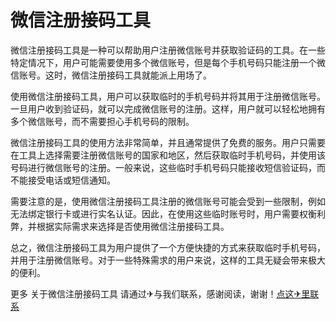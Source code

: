 # 微信注册接码工具

微信注册接码工具是一种可以帮助用户注册微信账号并获取验证码的工具。在一些特定情况下，用户可能需要使用多个微信账号，但是每个手机号码只能注册一个微信账号。这时，微信注册接码工具就能派上用场了。

使用微信注册接码工具，用户可以获取临时的手机号码并将其用于注册微信账号。一旦用户收到验证码，就可以完成微信账号的注册。这样，用户就可以轻松地拥有多个微信账号，而不需要担心手机号码的限制。

微信注册接码工具的使用方法非常简单，并且通常提供了免费的服务。用户只需要在工具上选择需要注册微信账号的国家和地区，然后获取临时手机号码，并使用该号码进行微信账号的注册。一般来说，这些临时手机号码只能接收短信验证码，而不能接受电话或短信通知。

需要注意的是，使用微信注册接码工具注册的微信账号可能会受到一些限制，例如无法绑定银行卡或进行实名认证。因此，在使用这些临时账号时，用户需要权衡利弊，并根据实际需求来选择是否使用微信注册接码工具。

总之，微信注册接码工具为用户提供了一个方便快捷的方式来获取临时手机号码，并用于注册微信账号。对于一些特殊需求的用户来说，这样的工具无疑会带来极大的便利。

更多 关于微信注册接码工具 请通过✈与我们联系，感谢阅读，谢谢！[点这✈里联系](https://sms.k02.cc)
